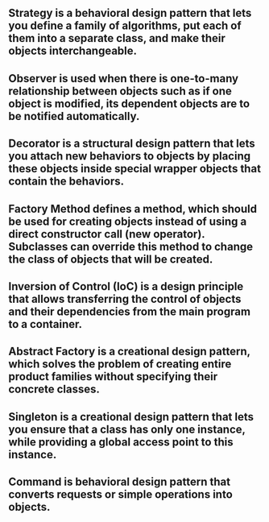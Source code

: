 Strategy is a behavioral design pattern that lets you define a family of algorithms, put each of them into a separate class, and make their objects interchangeable.
---------------------------------------------------
Observer is used when there is one-to-many relationship between objects such as if one object is modified, its dependent objects are to be notified automatically. 
----------------------------------------------------
Decorator is a structural design pattern that lets you attach new behaviors to objects by placing these objects inside special wrapper objects that contain the behaviors.
----------------------------------------------------
Factory Method defines a method, which should be used for creating objects instead of using a direct constructor call (new operator). Subclasses can override this method to change the class of objects that will be created.
----------------------------------------------------
Inversion of Control (IoC) is a design principle that allows transferring the control of objects and their dependencies from the main program to a container.
----------------------------------------------------
Abstract Factory is a creational design pattern, which solves the problem of creating entire product families without specifying their concrete classes.
----------------------------------------------------
Singleton is a creational design pattern that lets you ensure that a class has only one instance, while providing a global access point to this instance.
----------------------------------------------------
Command is behavioral design pattern that converts requests or simple operations into objects.
----------------------------------------------------